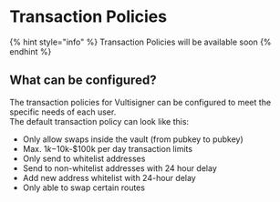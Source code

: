 # Transaction Policies

{% hint style="info" %}
Transaction Policies will be available soon
{% endhint %}

## What can be configured?

The transaction policies for Vultisigner can be configured to meet the specific needs of each user. \
The default transaction policy can look like this:

* Only allow swaps inside the vault (from pubkey to pubkey)
* Max. $1k-$10k-$100k per day transaction limits
* Only send to whitelist addresses
* Send to non-whitelist addresses with 24 hour delay
* Add new address whitelist with 24-hour delay
* Only able to swap certain routes
